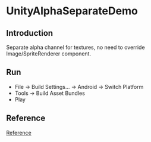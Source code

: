 # UnityAlphaSeparateDemo

## Introduction
Separate alpha channel for textures, no need to override Image/SpriteRenderer component.

## Run
- File -> Build Settings... -> Android -> Switch Platform
- Tools -> Build Asset Bundles
- Play

## Reference
[Reference](https://zhuanlan.zhihu.com/p/32674470)

